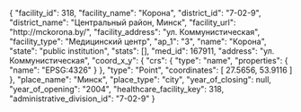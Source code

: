 {
    "facility_id": 318,
    "facility_name": "Корона",
    "district_id": "7-02-9",
    "district_name": "Центральный район, Минск",
    "facility_url": "http:\/\/mckorona.by\/",
    "facility_address": "ул. Коммунистическая",
    "facility_type": "Медицинский центр",
    "ap_1": "3",
    "name": "Корона",
    "state": "public institution",
    "stats": [],
    "med_id": 167911,
    "address": "ул. Коммунистическая",
    "coord_x_y": {
        "crs": {
            "type": "name",
            "properties": {
                "name": "EPSG:4326"
            }
        },
        "type": "Point",
        "coordinates": [
            27.5656,
            53.9116
        ]
    },
    "place_name": "Минск",
    "place_type": "city",
    "year_of_closing": null,
    "year_of_opening": "2004",
    "healthcare_facility_key": 318,
    "administrative_division_id": "7-02-9"
}